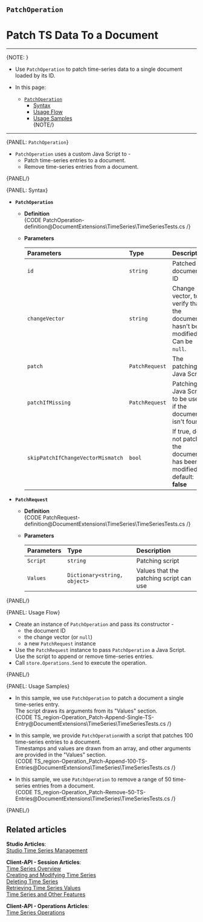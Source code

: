 ﻿## `PatchOperation`  
# Patch TS Data To a Document  

---

{NOTE: }

* Use `PatchOperation` to patch time-series data to a single document 
  loaded by its ID.  

* In this page:  
  * [`PatchOperation`](../../../../../document-extensions/timeseries/client-api/store-operations/patch-ts-data/patch-a-document#patchoperation)  
     * [Syntax](../../../../../document-extensions/timeseries/client-api/store-operations/patch-ts-data/patch-a-document#syntax)  
     * [Usage Flow](../../../../../document-extensions/timeseries/client-api/store-operations/patch-ts-data/patch-a-document#usage-flow)  
     * [Usage Samples](../../../../../document-extensions/timeseries/client-api/store-operations/patch-ts-data/patch-a-document#usage-samples)  
{NOTE/}

---

{PANEL: `PatchOperation`}

* `PatchOperation` uses a custom Java Script to -  
  * Patch time-series entries to a document.  
  * Remove time-series entries from a document.  

{PANEL/}

{PANEL: Syntax}

* **`PatchOperation`**  
   * **Definition**  
     {CODE PatchOperation-definition@DocumentExtensions\TimeSeries\TimeSeriesTests.cs /}
   * **Parameters**  

        | Parameters | Type | Description |
        |:-------------|:-------------|:-------------|
        | `id` | `string` | Patched document ID |
        | `changeVector` | `string` | Change vector, to verify that the document hasn't been modified. <br> Can be `null`. |
        | `patch` | `PatchRequest` | The patching Java Script |
        | `patchIfMissing` | `PatchRequest` | Patching Java Script to be used if the document isn't found |
        | `skipPatchIfChangeVectorMismatch` | `bool` | If true, do not patch if the document has been modified <br> default: **false** |

* **`PatchRequest`**  
   * **Definition**  
     {CODE PatchRequest-definition@DocumentExtensions\TimeSeries\TimeSeriesTests.cs /}

   * **Parameters**  

        | Parameters | Type | Description |
        |:-------------|:-------------|:-------------|
        | `Script` | `string` | Patching script |
        | `Values` | `Dictionary<string, object>` | Values that the patching script can use |

{PANEL/}

{PANEL: Usage Flow}

* Create an instance of `PatchOperation` and pass its constructor -  
   * the document ID  
   * the change vector (or `null`)  
   * a new `PatchRequest` instance  
* Use the `PatchRequest` instance to pass `PatchOperation` 
  a Java Script.  
  Use the script to append or remove time-series entries.  
* Call `store.Operations.Send` to execute the operation.  

{PANEL/}

{PANEL: Usage Samples}

* In this sample, we use `PatchOperation` to patch a document a single 
  time-series entry.  
  The script draws its arguments from its "Values" section.  
  {CODE TS_region-Operation_Patch-Append-Single-TS-Entry@DocumentExtensions\TimeSeries\TimeSeriesTests.cs /}  

* In this sample, we provide `PatchOperation`with a script that patches 
  100 time-series entries to a document.  
  Timestamps and values are drawn from an array, and other 
  arguments are provided in the "Values" section.  
  {CODE TS_region-Operation_Patch-Append-100-TS-Entries@DocumentExtensions\TimeSeries\TimeSeriesTests.cs /}  

* In this sample, we use `PatchOperation` to remove a range of 50 time-series 
  entries from a document.  
  {CODE TS_region-Operation_Patch-Remove-50-TS-Entries@DocumentExtensions\TimeSeries\TimeSeriesTests.cs /}  

{PANEL/}

## Related articles
**Studio Articles**:  
[Studio Time Series Management]()  

**Client-API - Session Articles**:  
[Time Series Overview]()  
[Creating and Modifying Time Series]()  
[Deleting Time Series]()  
[Retrieving Time Series Values]()  
[Time Series and Other Features]()  

**Client-API - Operations Articles**:  
[Time Series Operations]()  
